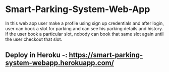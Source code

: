 # Smart-Parking-System-Web-App
In this web app user make a profile using sign up credentials and after login, user can book a slot for parking and can see his parking details and history. If the user book a particular slot, nobody can book that same slot again until the user checkout that slot.


## Deploy in Heroku -:  https://smart-parking-system-webapp.herokuapp.com/
